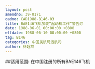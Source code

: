 ```yaml
---
layout: post
amendno: 39-0171
cadno: CAD1988-B146-03
title: BAE146飞机加装“起动机工作”警告灯
date: 1988-06-01 00:00:00 +0800
effdate: 1988-06-10 00:00:00 +0800
tag: B146
categories: 中国民航局适航司
author: 徐超群
---
```


##适用范围:
在中国注册的所有BAE146飞机

